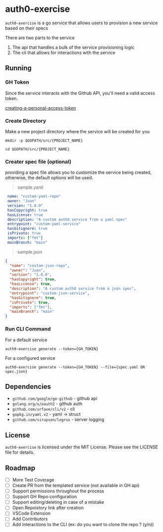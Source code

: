 # auth0-exercise
`auth0-exercise` is a go service that allows users to provision a new service based on their specs

There are two parts to the service
1. The api that handles a bulk of the service provisioning logic
2. The cli that allows for interactions with the service

## Running

### GH Token
Since the service interacts with the Github API, you'll need a valid access token.

[creating-a-personal-access-token](https://docs.github.com/en/github/authenticating-to-github/creating-a-personal-access-token)

### Create Directory

Make a new project directory where the service will be created for you
```
mkdir -p $GOPATH/src/{PROJECT_NAME}
```

```
cd $GOPATH/src/{PROJECT_NAME}
```

### Creater spec file (optional)

providing a spec file allows you to customize the service being created, otherwise, the default options will be used.

> sample.yaml
```yaml
 name: "custom-yaml-repo"
 owner: "Juan"
 version: "1.0.0"
 hasCopyright: true
 hasLicense: true
 description: "A custom auth0 service from a yaml spec"
 entrypoint: "custom-yaml-service"
 hasGitignore: true
 isPrivate: true
 imports: ["fmt"]
 mainBranch: "main"
```

> sample.json
```json
{
  "name": "custom-json-repo",
  "owner": "Juan",
  "version": "1.0.0",
  "hasCopyright": true,
  "hasLicense": true,
  "description": "A custom auth0 service from a json spec",
  "entrypoint": "custom-json-service",
  "hasGitignore": true,
  "isPrivate": true,
  "imports": ["fmt"],
  "mainBranch": "main"
}
```

### Run CLI Command

For a default service
```
auth0-exercise generate --token={GH_TOKEN}
```

For a configured service
```
auth0-exercise generate --token={GH_TOKEN} --file={spec.yaml OR spec.json}
```

## Dependencies

- `github.com/google/go-github` - github api
- `golang.org/x/oauth2` - github auth
- `github.com/urfave/cli/v2` - cli
- `gopkg.in/yaml.v2` - yaml -> struct
- `github.com/sirupsen/logrus` - server logging

## License
`auth0-exercise` is licensed under the MIT License. Please see the LICENSE file for details.

## Roadmap
- [ ] More Test Coverage
- [ ] Create PR from the templated service (not available in GH api)
- [ ] Support permissions throughout the process
- [ ] Support GH Repo configuration
- [ ] Support editing/deleting in case of a mistake
- [ ] Open Repoistory link after creation
- [ ] VSCode Extension
- [ ] Add Contributors
- [ ] Add interactions to the CLI (ex: do you want to clone the repo ? (y/n))
